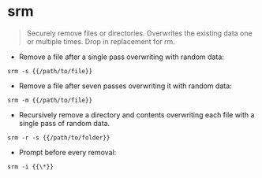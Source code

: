 # srm

> Securely remove files or directories.
> Overwrites the existing data one or multiple times. Drop in replacement for rm.

- Remove a file after a single pass overwriting with random data:

`srm -s {{/path/to/file}}`

- Remove a file after seven passes overwriting it with random data:

`srm -m {{/path/to/file}}`

- Recursively remove a directory and contents overwriting each file with a single pass of random data.

`srm -r -s {{/path/to/folder}}`

- Prompt before every removal:

`srm -i {{\*}}`
